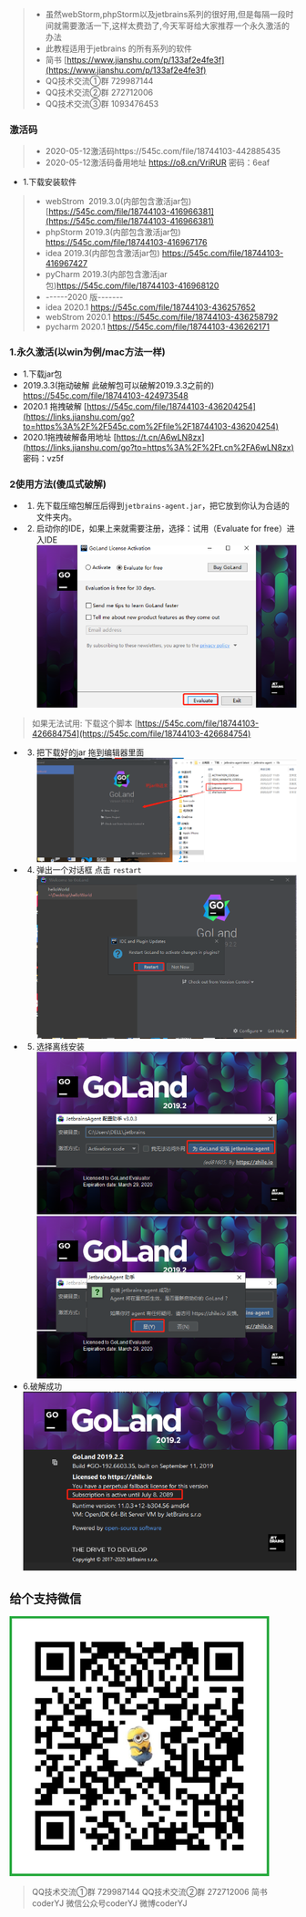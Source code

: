 >- 虽然webStorm,phpStorm以及jetbrains系列的很好用,但是每隔一段时间就需要激活一下,这样太费劲了,今天军哥给大家推荐一个永久激活的办法
>- 此教程适用于jetbrains 的所有系列的软件
>- 简书 [https://www.jianshu.com/p/133af2e4fe3f](https://www.jianshu.com/p/133af2e4fe3f)
>- QQ技术交流①群 729987144
>- QQ技术交流②群 272712006
>- QQ技术交流③群 1093476453
### 激活码

>- 2020-05-12激活码https://545c.com/file/18744103-442885435
>- 2020-05-12激活码备用地址 https://o8.cn/VriRUR 密码：6eaf
- 1.下载安装软件
>- webStrom  2019.3.0(内部包含激活jar包) [https://545c.com/file/18744103-416966381](https://545c.com/file/18744103-416966381)
>- phpStorm 2019.3(内部包含激活jar包) https://545c.com/file/18744103-416967176
>- idea 2019.3(内部包含激活jar包) https://545c.com/file/18744103-416967427
>- pyCharm 2019.3(内部包含激活jar包)https://545c.com/file/18744103-416968120
>- ------2020 版-------
>- idea 2020.1 https://545c.com/file/18744103-436257652
>- webStrom 2020.1 https://545c.com/file/18744103-436258792
>- pycharm 2020.1 https://545c.com/file/18744103-436262171
### 1.永久激活(以win为例/mac方法一样)
- 1.下载jar包
- 2019.3.3(拖动破解 此破解包可以破解2019.3.3之前的) https://545c.com/file/18744103-424973548
-  2020.1 拖拽破解 [https://545c.com/file/18744103-436204254](https://links.jianshu.com/go?to=https%3A%2F%2F545c.com%2Ffile%2F18744103-436204254) 
-  2020.1拖拽破解备用地址 [https://t.cn/A6wLN8zx](https://links.jianshu.com/go?to=https%3A%2F%2Ft.cn%2FA6wLN8zx) 密码：vz5f 
### 2使用方法(傻瓜式破解)
- 1. 先下载压缩包解压后得到`jetbrains-agent.jar`，把它放到你认为合适的文件夹内。
- 2. 启动你的IDE，如果上来就需要注册，选择：试用（Evaluate for free）进入IDE
![](./images/1.png)
> 如果无法试用: 下载这个脚本 [https://545c.com/file/18744103-426684754](https://545c.com/file/18744103-426684754)
- 3. 把下载好的jar 拖到编辑器里面
![](./images/2.png)
- 4. 弹出一个对话框 点击 `restart`
![](./images/3.png)
- 5. 选择离线安装
![](./images/4.png)
![](./images/5.png)
- 6.破解成功
![](./images/6.png)

## 给个支持微信
![](images/wx1.png)

> QQ技术交流①群 729987144
> QQ技术交流②群 272712006
> 简书coderYJ
> 微信公众号coderYJ
> 微博coderYJ

